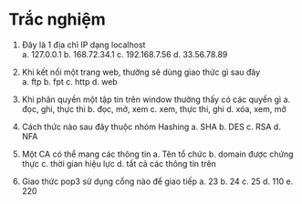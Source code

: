 
# Trắc nghiệm 

1. Đây là 1 địa chỉ IP dạng localhost  
a. 127.0.0.1
b. 168.72.34.1
c. 192.168.7.56
d. 33.56.78.89

2. Khi kết nối một trang web, thường sẽ dùng giao thức gì sau đây  
a. ftp
b. fpt
c. http
d. web

3. Khi phân quyền một tập tin trên window thường thấy có các quyền gì
a. đọc, ghi, thực thi
b. đọc, mở, xem
c. xem, thực thi, ghi
d. xóa, xem, mở

4. Cách thức nào sau đây thuộc nhóm Hashing
a. SHA
b. DES
c. RSA
d. NFA

5. Một CA có thể mang các thông tin
a. Tên tổ chức
b. domain được chứng thực
c. thời gian hiệu lực
d. tất cả các thông tin trên

6. Giao thức pop3 sử dụng cổng nào để giao tiếp
a. 23
b. 24
c. 25
d. 110
e. 220


